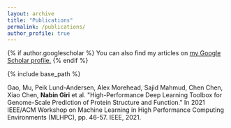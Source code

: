 ```yaml
---
layout: archive
title: "Publications"
permalink: /publications/
author_profile: true
---
```


{% if author.googlescholar %}
  You can also find my articles on <u><a href="{{author.googlescholar}}">my Google Scholar profile</a>.</u>
{% endif %}

{% include base_path %}

Gao, Mu, Peik Lund-Andersen, Alex Morehead, Sajid Mahmud, Chen Chen, Xiao Chen, **Nabin Giri** et al. "High-Performance Deep Learning Toolbox for Genome-Scale Prediction of Protein Structure and Function." In 2021 IEEE/ACM Workshop on Machine Learning in High Performance Computing Environments (MLHPC), pp. 46-57. IEEE, 2021.



